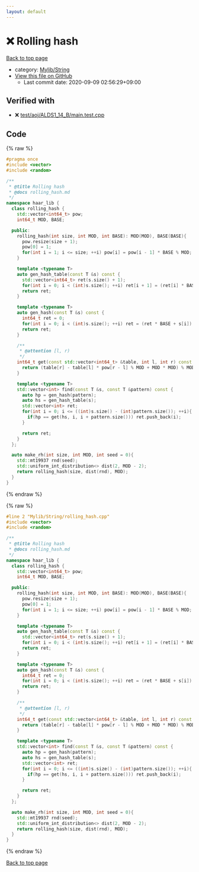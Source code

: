 ```yaml
---
layout: default
---
```


<!-- mathjax config similar to math.stackexchange -->
<script type="text/javascript" async
  src="https://cdnjs.cloudflare.com/ajax/libs/mathjax/2.7.5/MathJax.js?config=TeX-MML-AM_CHTML">
</script>
<script type="text/x-mathjax-config">
  MathJax.Hub.Config({
    TeX: { equationNumbers: { autoNumber: "AMS" }},
    tex2jax: {
      inlineMath: [ ['$','$'] ],
      processEscapes: true
    },
    "HTML-CSS": { matchFontHeight: false },
    displayAlign: "left",
    displayIndent: "2em"
  });
</script>

<script type="text/javascript" src="https://cdnjs.cloudflare.com/ajax/libs/jquery/3.4.1/jquery.min.js"></script>
<script src="https://cdn.jsdelivr.net/npm/jquery-balloon-js@1.1.2/jquery.balloon.min.js" integrity="sha256-ZEYs9VrgAeNuPvs15E39OsyOJaIkXEEt10fzxJ20+2I=" crossorigin="anonymous"></script>
<script type="text/javascript" src="../../../assets/js/copy-button.js"></script>
<link rel="stylesheet" href="../../../assets/css/copy-button.css" />


# :x: Rolling hash

<a href="../../../index.html">Back to top page</a>

* category: <a href="../../../index.html#d75653ebf9facf6e669959c8c0d9cbcf">Mylib/String</a>
* <a href="{{ site.github.repository_url }}/blob/master/Mylib/String/rolling_hash.cpp">View this file on GitHub</a>
    - Last commit date: 2020-09-09 02:56:29+09:00




## Verified with

* :x: <a href="../../../verify/test/aoj/ALDS1_14_B/main.test.cpp.html">test/aoj/ALDS1_14_B/main.test.cpp</a>


## Code

<a id="unbundled"></a>
{% raw %}
```cpp
#pragma once
#include <vector>
#include <random>

/**
 * @title Rolling hash
 * @docs rolling_hash.md
 */
namespace haar_lib {
  class rolling_hash {
    std::vector<int64_t> pow;
    int64_t MOD, BASE;

  public:
    rolling_hash(int size, int MOD, int BASE): MOD(MOD), BASE(BASE){
      pow.resize(size + 1);
      pow[0] = 1;
      for(int i = 1; i <= size; ++i) pow[i] = pow[i - 1] * BASE % MOD;
    }

    template <typename T>
    auto gen_hash_table(const T &s) const {
      std::vector<int64_t> ret(s.size() + 1);
      for(int i = 0; i < (int)s.size(); ++i) ret[i + 1] = (ret[i] * BASE + s[i]) % MOD;
      return ret;
    }

    template <typename T>
    auto gen_hash(const T &s) const {
      int64_t ret = 0;
      for(int i = 0; i < (int)s.size(); ++i) ret = (ret * BASE + s[i]) % MOD;
      return ret;
    }

    /**
     * @attention [l, r)
     */
    int64_t get(const std::vector<int64_t> &table, int l, int r) const {
      return (table[r] - table[l] * pow[r - l] % MOD + MOD * MOD) % MOD;
    }

    template <typename T>
    std::vector<int> find(const T &s, const T &pattern) const {
      auto hp = gen_hash(pattern);
      auto hs = gen_hash_table(s);
      std::vector<int> ret;
      for(int i = 0; i <= ((int)s.size() - (int)pattern.size()); ++i){
        if(hp == get(hs, i, i + pattern.size())) ret.push_back(i);
      }

      return ret;
    }
  };

  auto make_rh(int size, int MOD, int seed = 0){
    std::mt19937 rnd(seed);
    std::uniform_int_distribution<> dist(2, MOD - 2);
    return rolling_hash(size, dist(rnd), MOD);
  }
}

```
{% endraw %}

<a id="bundled"></a>
{% raw %}
```cpp
#line 2 "Mylib/String/rolling_hash.cpp"
#include <vector>
#include <random>

/**
 * @title Rolling hash
 * @docs rolling_hash.md
 */
namespace haar_lib {
  class rolling_hash {
    std::vector<int64_t> pow;
    int64_t MOD, BASE;

  public:
    rolling_hash(int size, int MOD, int BASE): MOD(MOD), BASE(BASE){
      pow.resize(size + 1);
      pow[0] = 1;
      for(int i = 1; i <= size; ++i) pow[i] = pow[i - 1] * BASE % MOD;
    }

    template <typename T>
    auto gen_hash_table(const T &s) const {
      std::vector<int64_t> ret(s.size() + 1);
      for(int i = 0; i < (int)s.size(); ++i) ret[i + 1] = (ret[i] * BASE + s[i]) % MOD;
      return ret;
    }

    template <typename T>
    auto gen_hash(const T &s) const {
      int64_t ret = 0;
      for(int i = 0; i < (int)s.size(); ++i) ret = (ret * BASE + s[i]) % MOD;
      return ret;
    }

    /**
     * @attention [l, r)
     */
    int64_t get(const std::vector<int64_t> &table, int l, int r) const {
      return (table[r] - table[l] * pow[r - l] % MOD + MOD * MOD) % MOD;
    }

    template <typename T>
    std::vector<int> find(const T &s, const T &pattern) const {
      auto hp = gen_hash(pattern);
      auto hs = gen_hash_table(s);
      std::vector<int> ret;
      for(int i = 0; i <= ((int)s.size() - (int)pattern.size()); ++i){
        if(hp == get(hs, i, i + pattern.size())) ret.push_back(i);
      }

      return ret;
    }
  };

  auto make_rh(int size, int MOD, int seed = 0){
    std::mt19937 rnd(seed);
    std::uniform_int_distribution<> dist(2, MOD - 2);
    return rolling_hash(size, dist(rnd), MOD);
  }
}

```
{% endraw %}

<a href="../../../index.html">Back to top page</a>

